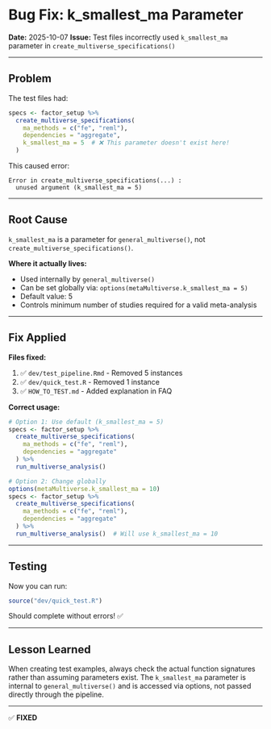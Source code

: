 # Bug Fix: k_smallest_ma Parameter

**Date:** 2025-10-07
**Issue:** Test files incorrectly used `k_smallest_ma` parameter in `create_multiverse_specifications()`

---

## Problem

The test files had:
```r
specs <- factor_setup %>%
  create_multiverse_specifications(
    ma_methods = c("fe", "reml"),
    dependencies = "aggregate",
    k_smallest_ma = 5  # ❌ This parameter doesn't exist here!
  )
```

This caused error:
```
Error in create_multiverse_specifications(...) :
  unused argument (k_smallest_ma = 5)
```

---

## Root Cause

`k_smallest_ma` is a parameter for `general_multiverse()`, not `create_multiverse_specifications()`.

**Where it actually lives:**
- Used internally by `general_multiverse()`
- Can be set globally via: `options(metaMultiverse.k_smallest_ma = 5)`
- Default value: 5
- Controls minimum number of studies required for a valid meta-analysis

---

## Fix Applied

**Files fixed:**
1. ✅ `dev/test_pipeline.Rmd` - Removed 5 instances
2. ✅ `dev/quick_test.R` - Removed 1 instance
3. ✅ `HOW_TO_TEST.md` - Added explanation in FAQ

**Correct usage:**
```r
# Option 1: Use default (k_smallest_ma = 5)
specs <- factor_setup %>%
  create_multiverse_specifications(
    ma_methods = c("fe", "reml"),
    dependencies = "aggregate"
  ) %>%
  run_multiverse_analysis()

# Option 2: Change globally
options(metaMultiverse.k_smallest_ma = 10)
specs <- factor_setup %>%
  create_multiverse_specifications(
    ma_methods = c("fe", "reml"),
    dependencies = "aggregate"
  ) %>%
  run_multiverse_analysis()  # Will use k_smallest_ma = 10
```

---

## Testing

Now you can run:
```r
source("dev/quick_test.R")
```

Should complete without errors! ✅

---

## Lesson Learned

When creating test examples, always check the actual function signatures rather than assuming parameters exist. The `k_smallest_ma` parameter is internal to `general_multiverse()` and is accessed via options, not passed directly through the pipeline.

---

✅ **FIXED**
